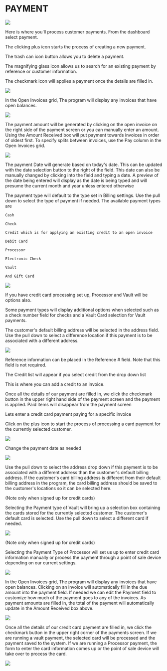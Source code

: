 # PAYMENT

![](https://cdn.realsgii2.dev/wise-software-docs/image_13.a46242ba.png)

Here is where you'll process customer payments. From the dashboard select payment.


The clicking plus icon starts the process of creating a new payment.

The trash can icon button allows you to delete a payment.

The magnifying glass icon allows us to search for an existing payment by reference or customer information.

The checkmark icon will applies a payment once the details are filled in.



![](https://cdn.realsgii2.dev/wise-software-docs/image_14.599a9d07.png)



In the Open Invoices grid, The program will display any invoices that have open balances.



![](https://cdn.realsgii2.dev/wise-software-docs/image_15.fc6a7646.png)



The payment amount will be generated by clicking on the open invoice on the right side of the payment screen or you can manually enter an amount. Using the Amount Received box will put payment towards invoices in order of oldest first. To specify splits between invoices, use the Pay column in the Open Invoices grid.



![](https://cdn.realsgii2.dev/wise-software-docs/image_16.4e74794c.png)



The payment Date will generate based on today's date. This can be updated with the date selection button to the right of the field. This date can also be manually changed by clicking into the field and typing a date. A preview of the date being entered will display as the date is being typed and will presume the current month and year unless entered otherwise


The payment type will default to the type set in Billing settings. Use the pull down to select the type of payment if needed. The available payment types are



    Cash

    Check

    Credit which is for applying an existing credit to an open invoice

    Debit Card

    Processor

    Electronic Check

    Vault

    And Gift Card



![](https://cdn.realsgii2.dev/wise-software-docs/image_17.ae1d5042.png)



If you have credit card processing set up, Processor and Vault will be options also.



Some payment types will display additional options when selected such as a check number field for checks and a Vault Card selection for Vault payments.



The customer's default billing address will be selected in the address field. Use the pull down to select a difference location if this payment is to be associated with a different address.


![](https://cdn.realsgii2.dev/wise-software-docs/image_18.d117e66e.png)



Reference information can be placed in the Reference # field. Note that this field is not required.



The Credit list will appear if you select credit from the drop down list

This is where you can add a credit to an invoice.



Once all the details of our payment are filled in, we click the checkmark button in the upper right hand side of the payment screen and the payment is applied. Paid items will disappear from the payment screen



Lets enter a credit card payment paying for a specific invoice



Click on the plus icon to start the process of processing a card payment for the currently selected customer.



![](https://cdn.realsgii2.dev/wise-software-docs/image_19.0c588edc.png)



Change the payment date as needed



![](https://cdn.realsgii2.dev/wise-software-docs/image_20.0c158465.png)



Use the pull down to select the address drop down if this payment is to be associated with a different address than the customer's default billing address. If the customer's card billing address is different from their default billing address in the program, the card billing address should be saved to the customer's locations so it can be selected here.



(Note only when signed up for credit cards)

Selecting the Payment type of Vault will bring up a selection box containing the cards stored for the currently selected customer. The customer's default card is selected. Use the pull down to select a different card if needed.


![](https://cdn.realsgii2.dev/wise-software-docs/image_21.13f625a5.png)



(Note only when signed up for credit cards)

Selecting the Payment Type of Processor will set us up to enter credit card information manually or process the payment through a point of sale device depending on our current settings.



![](https://cdn.realsgii2.dev/wise-software-docs/image_22.e87b8bbd.png)

In the Open Invoices grid, The program will display any invoices that have open balances. Clicking on an invoice will automatically fill in the due amount into the payment field. If needed we can edit the Payment field to customize how much of the payment goes to any of the invoices. As payment amounts are filled in, the total of the payment will automatically update in the Amount Received box above.



![](https://cdn.realsgii2.dev/wise-software-docs/image_23.f5a92af3.png)



Once all the details of our credit card payment are filled in, we click the checkmark button in the upper right corner of the payments screen. If we are running a vault payment, the selected card will be processed and the payment saved to the system. If we are running a Processor payment, the form to enter the card information comes up or the point of sale device will take over to process the card.



![](https://cdn.realsgii2.dev/wise-software-docs/image_24.a67dd749.png)
